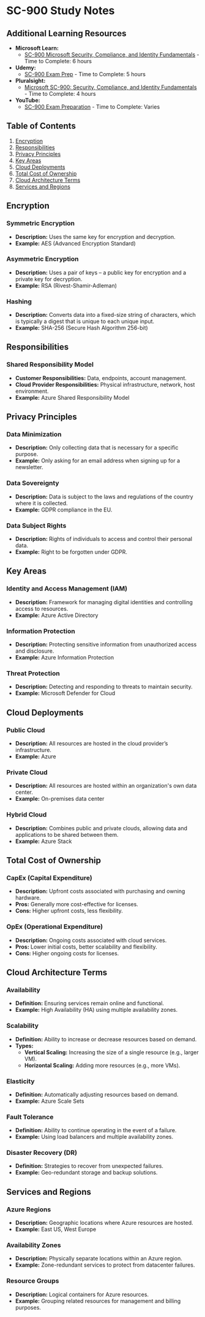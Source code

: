 # SC-900 Study Notes

## Additional Learning Resources

- **Microsoft Learn:**
  - [SC-900 Microsoft Security, Compliance, and Identity Fundamentals](https://docs.microsoft.com/en-us/learn/certifications/sc-900) - Time to Complete: 6 hours
- **Udemy:**
  - [SC-900 Exam Prep](https://www.udemy.com/course/sc-900-microsoft-security-compliance-and-identity-fundamentals) - Time to Complete: 5 hours
- **Pluralsight:**
  - [Microsoft SC-900: Security, Compliance, and Identity Fundamentals](https://www.pluralsight.com/courses/microsoft-security-compliance-identity-fundamentals-sc-900) - Time to Complete: 4 hours
- **YouTube:**
  - [SC-900 Exam Preparation](https://www.youtube.com/results?search_query=sc-900+exam+preparation) - Time to Complete: Varies

## Table of Contents
1. [Encryption](#encryption)
2. [Responsibilities](#responsibilities)
3. [Privacy Principles](#privacy-principles)
4. [Key Areas](#key-areas)
5. [Cloud Deployments](#cloud-deployments)
6. [Total Cost of Ownership](#total-cost-of-ownership)
7. [Cloud Architecture Terms](#cloud-architecture-terms)
8. [Services and Regions](#services-and-regions)

## Encryption

### Symmetric Encryption
- **Description:** Uses the same key for encryption and decryption.
- **Example:** AES (Advanced Encryption Standard)

### Asymmetric Encryption
- **Description:** Uses a pair of keys – a public key for encryption and a private key for decryption.
- **Example:** RSA (Rivest-Shamir-Adleman)

### Hashing
- **Description:** Converts data into a fixed-size string of characters, which is typically a digest that is unique to each unique input.
- **Example:** SHA-256 (Secure Hash Algorithm 256-bit)

## Responsibilities

### Shared Responsibility Model
- **Customer Responsibilities:** Data, endpoints, account management.
- **Cloud Provider Responsibilities:** Physical infrastructure, network, host environment.
- **Example:** Azure Shared Responsibility Model

## Privacy Principles

### Data Minimization
- **Description:** Only collecting data that is necessary for a specific purpose.
- **Example:** Only asking for an email address when signing up for a newsletter.

### Data Sovereignty
- **Description:** Data is subject to the laws and regulations of the country where it is collected.
- **Example:** GDPR compliance in the EU.

### Data Subject Rights
- **Description:** Rights of individuals to access and control their personal data.
- **Example:** Right to be forgotten under GDPR.

## Key Areas

### Identity and Access Management (IAM)
- **Description:** Framework for managing digital identities and controlling access to resources.
- **Example:** Azure Active Directory

### Information Protection
- **Description:** Protecting sensitive information from unauthorized access and disclosure.
- **Example:** Azure Information Protection

### Threat Protection
- **Description:** Detecting and responding to threats to maintain security.
- **Example:** Microsoft Defender for Cloud

## Cloud Deployments

### Public Cloud
- **Description:** All resources are hosted in the cloud provider’s infrastructure.
- **Example:** Azure

### Private Cloud
- **Description:** All resources are hosted within an organization's own data center.
- **Example:** On-premises data center

### Hybrid Cloud
- **Description:** Combines public and private clouds, allowing data and applications to be shared between them.
- **Example:** Azure Stack

## Total Cost of Ownership

### CapEx (Capital Expenditure)
- **Description:** Upfront costs associated with purchasing and owning hardware.
- **Pros:** Generally more cost-effective for licenses.
- **Cons:** Higher upfront costs, less flexibility.

### OpEx (Operational Expenditure)
- **Description:** Ongoing costs associated with cloud services.
- **Pros:** Lower initial costs, better scalability and flexibility.
- **Cons:** Higher ongoing costs for licenses.

## Cloud Architecture Terms

### Availability
- **Definition:** Ensuring services remain online and functional.
- **Example:** High Availability (HA) using multiple availability zones.

### Scalability
- **Definition:** Ability to increase or decrease resources based on demand.
- **Types:**
  - **Vertical Scaling:** Increasing the size of a single resource (e.g., larger VM).
  - **Horizontal Scaling:** Adding more resources (e.g., more VMs).

### Elasticity
- **Definition:** Automatically adjusting resources based on demand.
- **Example:** Azure Scale Sets

### Fault Tolerance
- **Definition:** Ability to continue operating in the event of a failure.
- **Example:** Using load balancers and multiple availability zones.

### Disaster Recovery (DR)
- **Definition:** Strategies to recover from unexpected failures.
- **Example:** Geo-redundant storage and backup solutions.

## Services and Regions

### Azure Regions
- **Description:** Geographic locations where Azure resources are hosted.
- **Example:** East US, West Europe

### Availability Zones
- **Description:** Physically separate locations within an Azure region.
- **Example:** Zone-redundant services to protect from datacenter failures.

### Resource Groups
- **Description:** Logical containers for Azure resources.
- **Example:** Grouping related resources for management and billing purposes.

